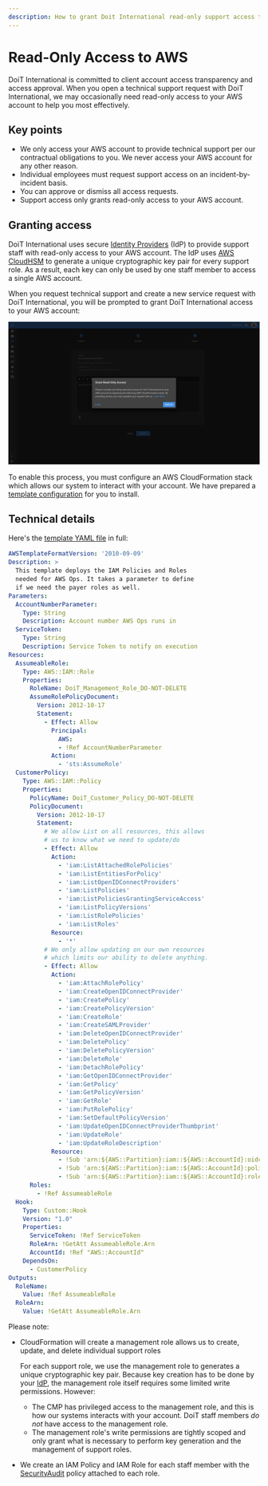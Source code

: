 ```yaml
---
description: How to grant Doit International read-only support access to your AWS account
---
```


# Read-Only Access to AWS

DoiT International is committed to client account access transparency and access approval. When you open a technical support request with DoiT International, we may occasionally need read-only access to your AWS account to help you most effectively.

## Key points

* We only access your AWS account to provide technical support per our contractual obligations to you. We never access your AWS account for any other reason.
* Individual employees must request support access on an incident-by-incident basis.
* You can approve or dismiss all access requests.
* Support access only grants read-only access to your AWS account.

## Granting access

DoiT International uses secure [Identity Providers](https://docs.aws.amazon.com/singlesignon/latest/userguide/idp.html) (IdP) to provide support staff with read-only access to your AWS account. The IdP uses [AWS CloudHSM](https://aws.amazon.com/cloudhsm/) to generate a unique cryptographic key pair for every support role. As a result, each key can only be used by one staff member to access a single AWS account.

When you request technical support and create a new service request with DoiT International, you will be prompted to grant DoiT International access to your AWS account:

![A screenshot of the _Grant Read-Only Access_ modal dialog](../.gitbook/assets/image-43-.png)

To enable this process, you must configure an AWS CloudFormation stack which allows our system to interact with your account. We have prepared a [template configuration](https://console.aws.amazon.com/cloudformation/home?region=us-east-1#/stacks/quickcreate?templateUrl=https%3A%2F%2Fdoit-aws-ops-prod-templates.s3.amazonaws.com%2Fawsops_sns.yaml&stackName=DoiT-Management-Stack&param_AccountNumberParameter=462932234033&param_ServiceToken=arn%3Aaws%3Asns%3Aus-east-1%3A462932234033%3Aprod-cfn) for you to install.

## Technical details

Here's the [template YAML file](https://doit-aws-ops-prod-templates.s3.amazonaws.com/awsops_sns.yaml) in full:

```yaml
AWSTemplateFormatVersion: '2010-09-09'
Description: >
  This template deploys the IAM Policies and Roles
  needed for AWS Ops. It takes a parameter to define
  if we need the payer roles as well.
Parameters:
  AccountNumberParameter:
    Type: String
    Description: Account number AWS Ops runs in
  ServiceToken:
    Type: String
    Description: Service Token to notify on execution
Resources:
  AssumeableRole:
    Type: AWS::IAM::Role
    Properties:
      RoleName: DoiT_Management_Role_DO-NOT-DELETE
      AssumeRolePolicyDocument:
        Version: 2012-10-17
        Statement:
          - Effect: Allow
            Principal:
              AWS:
              - !Ref AccountNumberParameter
            Action:
              - 'sts:AssumeRole'
  CustomerPolicy:
    Type: AWS::IAM::Policy
    Properties:
      PolicyName: DoiT_Customer_Policy_DO-NOT-DELETE
      PolicyDocument:
        Version: 2012-10-17
        Statement:
          # We allow List on all resources, this allows
          # us to know what we need to update/do
          - Effect: Allow
            Action:
              - 'iam:ListAttachedRolePolicies'
              - 'iam:ListEntitiesForPolicy'
              - 'iam:ListOpenIDConnectProviders'
              - 'iam:ListPolicies'
              - 'iam:ListPoliciesGrantingServiceAccess'
              - 'iam:ListPolicyVersions'
              - 'iam:ListRolePolicies'
              - 'iam:ListRoles'
            Resource:
              - '*'
          # We only allow updating on our own resources
          # which limits our ability to delete anything.
          - Effect: Allow
            Action:
              - 'iam:AttachRolePolicy'
              - 'iam:CreateOpenIDConnectProvider'
              - 'iam:CreatePolicy'
              - 'iam:CreatePolicyVersion'
              - 'iam:CreateRole'
              - 'iam:CreateSAMLProvider'
              - 'iam:DeleteOpenIDConnectProvider'
              - 'iam:DeletePolicy'
              - 'iam:DeletePolicyVersion'
              - 'iam:DeleteRole'
              - 'iam:DetachRolePolicy'
              - 'iam:GetOpenIDConnectProvider'
              - 'iam:GetPolicy'
              - 'iam:GetPolicyVersion'
              - 'iam:GetRole'
              - 'iam:PutRolePolicy'
              - 'iam:SetDefaultPolicyVersion'
              - 'iam:UpdateOpenIDConnectProviderThumbprint'
              - 'iam:UpdateRole'
              - 'iam:UpdateRoleDescription'
            Resource:
              - !Sub 'arn:${AWS::Partition}:iam::${AWS::AccountId}:oidc-provider/oidc.aws-ops.doit-intl.com*'
              - !Sub 'arn:${AWS::Partition}:iam::${AWS::AccountId}:policy/DoiT-*'
              - !Sub 'arn:${AWS::Partition}:iam::${AWS::AccountId}:role/DoiT-Support*'
      Roles:
        - !Ref AssumeableRole
  Hook:
    Type: Custom::Hook
    Version: "1.0"
    Properties:
      ServiceToken: !Ref ServiceToken
      RoleArn: !GetAtt AssumeableRole.Arn
      AccountId: !Ref "AWS::AccountId"
    DependsOn:
      - CustomerPolicy
Outputs:
  RoleName:
    Value: !Ref AssumeableRole
  RoleArn:
    Value: !GetAtt AssumeableRole.Arn
```

Please note:

* CloudFormation will create a management role allows us to create, update, and delete individual support roles

  For each support role, we use the management role to generates a unique cryptographic key pair. Because key creation has to be done by your [IdP](https://docs.aws.amazon.com/singlesignon/latest/userguide/idp.html), the management role itself requires some limited write permissions. However:

  * The CMP has privileged access to the management role, and this is how our systems interacts with your account. DoiT staff members _do not_ have access to the management role.
  * The management role's write permissions are tightly scoped and only grant what is necessary to perform key generation and the management of support roles.

* We create an IAM Policy and IAM Role for each staff member with the [SecurityAudit](https://console.aws.amazon.com/iam/home#policies/arn:aws:iam::aws:policy/SecurityAudit) policy attached to each role.
